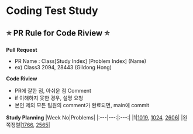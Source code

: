 # Coding Test Study

## ⭐ PR Rule for Code Riview ⭐   

**Pull Request**
- PR Name : Class[Study Index] [Problem Index] (Name)
- ex) Class3 2094, 28443 (Gildong Hong)

**Code Riview**
- PR에 잘한 점, 아쉬운 점 Comment
- if 이해하지 못한 경우, 설명 요청
- 본인 제외 모든 팀원의 comment가 완료되면, main에 commit


**Study Planning**
|Week No|Problems|
|:---|---:|:---:|
|1|[1019](https://www.acmicpc.net/problem/1019), [1024](https://www.acmicpc.net/problem/1024), [2606](https://www.acmicpc.net/problem/2606)|
|왼쪽정렬|[1766](https://www.acmicpc.net/problem/1766), [2565](https://www.acmicpc.net/problem/2565)|
